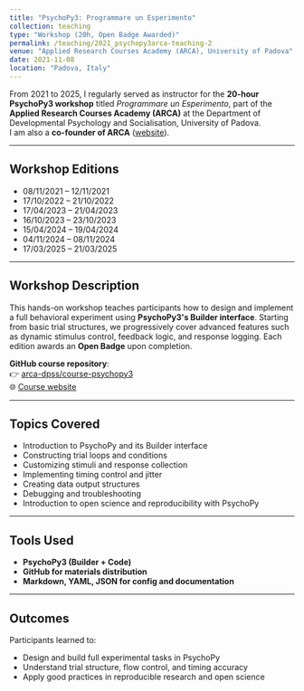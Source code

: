 ```yaml
---
title: "PsychoPy3: Programmare un Esperimento"
collection: teaching
type: "Workshop (20h, Open Badge Awarded)"
permalink: /teaching/2021_psychopy3arca-teaching-2
venue: "Applied Research Courses Academy (ARCA), University of Padova"
date: 2021-11-08
location: "Padova, Italy"
---
```


From 2021 to 2025, I regularly served as instructor for the **20-hour PsychoPy3 workshop** titled *Programmare un Esperimento*, part of the **Applied Research Courses Academy (ARCA)** at the Department of Developmental Psychology and Socialisation, University of Padova.  
I am also a **co-founder of ARCA** ([website](https://www.dpss.unipd.it/arca/home)).

---

## Workshop Editions

- 08/11/2021 – 12/11/2021  
- 17/10/2022 – 21/10/2022  
- 17/04/2023 – 21/04/2023  
- 16/10/2023 – 23/10/2023  
- 15/04/2024 – 19/04/2024  
- 04/11/2024 – 08/11/2024  
- 17/03/2025 – 21/03/2025  

---

## Workshop Description

This hands-on workshop teaches participants how to design and implement a full behavioral experiment using **PsychoPy3's Builder interface**. Starting from basic trial structures, we progressively cover advanced features such as dynamic stimulus control, feedback logic, and response logging. Each edition awards an **Open Badge** upon completion.

**GitHub course repository**:  
👉 [arca-dpss/course-psychopy3](https://github.com/arca-dpss/course-psychopy3)  
🌐 [Course website](https://arca-dpss.github.io/course-psychopy3/)

---

## Topics Covered

- Introduction to PsychoPy and its Builder interface  
- Constructing trial loops and conditions  
- Customizing stimuli and response collection  
- Implementing timing control and jitter  
- Creating data output structures  
- Debugging and troubleshooting  
- Introduction to open science and reproducibility with PsychoPy

---

## Tools Used

- **PsychoPy3 (Builder + Code)**  
- **GitHub for materials distribution**  
- **Markdown, YAML, JSON for config and documentation**  

---

## Outcomes

Participants learned to:

- Design and build full experimental tasks in PsychoPy  
- Understand trial structure, flow control, and timing accuracy  
- Apply good practices in reproducible research and open science  

